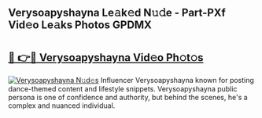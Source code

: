 ## Verysoapyshayna Le𝚊k𝚎d N𝚞𝚍e - Part-PXf Vid𝚎o Le𝚊ks Photos GPDMX

# <h2><a href="http://fbf0dn.evod.top/?m=Verysoapyshayna">🔗 👉🔴 Verysoapyshayna Vid𝚎o Ph𝚘t𝚘s</a></h2>

[![Verysoapyshayna N𝚞d𝚎s](https://i.imgur.com/8V9OHl7.gif)](http://fbf0dn.evod.top/?m=Verysoapyshayna)
Influencer Verysoapyshayna known for posting dance-themed content and lifestyle snippets. Verysoapyshayna public persona is one of confidence and authority, but behind the scenes, he's a complex and nuanced individual. 
